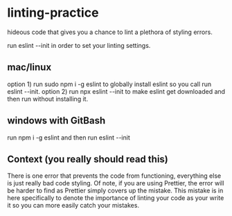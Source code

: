 # linting-practice
hideous code that gives you a chance to lint a plethora of styling errors.

run eslint --init in order to set your linting settings.

## mac/linux
option 1) run sudo npm i -g eslint to globally install eslint so you call run eslint --init.
option 2) run npx eslint --init to make eslint get downloaded and then run without installing it.

## windows with GitBash
run npm i -g eslint and then run eslint --init

## Context (you really should read this)
There is one error that prevents the code from functioning, everything else is just really bad code styling. Of note, if you are using Prettier, the error will be harder to find as Prettier simply covers up the mistake. This mistake is in here specifically to denote the importance of linting your code as your write it so you can more easily catch your mistakes.
